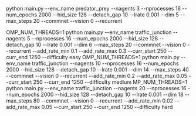 python main.py --env_name predator_prey --nagents 3 --nprocesses 16 --num_epochs 2000 --hid_size 128 --detach_gap 10 --lrate 0.001 --dim 5 --max_steps 20 --commnet --vision 0 --recurrent


OMP_NUM_THREADS=1 python main.py --env_name traffic_junction --nagents 5 --nprocesses 16 --num_epochs 2000 --hid_size 128 --detach_gap 10 --lrate 0.001 --dim 6 --max_steps 20 --commnet --vision 0 --recurrent  --add_rate_min 0.1 --add_rate_max 0.3 --curr_start 250 --curr_end 1250 --difficulty easy
OMP_NUM_THREADS=1 python main.py --env_name traffic_junction --nagents 10 --nprocesses 16 --num_epochs 2000 --hid_size 128 --detach_gap 10 --lrate 0.001 --dim 14 --max_steps 40 --commnet --vision 0 --recurrent  --add_rate_min 0.2 --add_rate_max 0.05 --curr_start 250 --curr_end 1250 --difficulty medium
MP_NUM_THREADS=1 python main.py --env_name traffic_junction --nagents 20 --nprocesses 16 --num_epochs 2000 --hid_size 128 --detach_gap 10 --lrate 0.001 --dim 18 --max_steps 80 --commnet --vision 0 --recurrent  --add_rate_min 0.02 --add_rate_max 0.05 --curr_start 250 --curr_end 1250 --difficulty hard